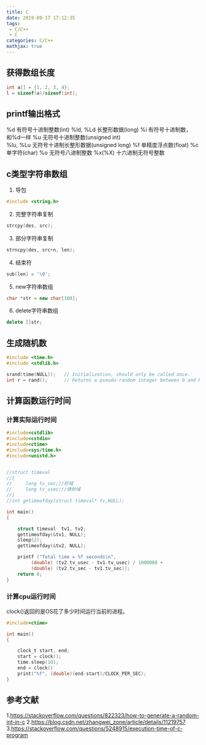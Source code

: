 ```yaml
---
title: C
date: 2019-09-17 17:12:35
tags:
 - C/C++
 - C
categories: C/C++
mathjax: true
---
```


## 获得数组长度
``` c++
int a[] = {1, 2, 3, 4};
l = sizeof(a)/sizeof(int);
```

## printf输出格式
%d  有符号十进制整数(int)
%ld, %Ld    长整形数据(long)
%i  有符号十进制数，和%d一样
%u  无符号十进制整数(unsigned int)  
%lu, %Lu    无符号十进制长整形数据(unsigned long)
%f  单精度浮点数(float)
%c  单字符(char)
%o  无符号八进制整数
%x(%X) 十六进制无符号整数

## c类型字符串数组
1. 导包
``` c++
#include <string.h>
```

2. 完整字符串复制
``` c++
strcpy(des, src);
```

3. 部分字符串复制
``` c++
strncpy(des, src+n, len);
```

4. 结束符
``` c++
sub[len] = '\0';
```
5. new字符串数组
``` c++
char *str = new char[100];
```

6. delete字符串数组
``` c++
delete []str;
```

## 生成随机数
``` c
#include <time.h>
#include <stdlib.h>

srand(time(NULL));   // Initialization, should only be called once.
int r = rand();      // Returns a pseudo-random integer between 0 and RAND_MAX.
```

## 计算函数运行时间
### 计算实际运行时间
``` c
#include<cstdlib>
#include<cstdio>
#include<ctime>
#include<sys/time.h>
#include<unistd.h>


//struct timeval
//{
//     long tv_sec;//秒域
//     long tv_usec;//微秒域
//}
//int getimeofday(struct timeval* tv,NULL);

int main()
{

    struct timeval  tv1, tv2;
    gettimeofday(&tv1, NULL);
    sleep(2);
    gettimeofday(&tv2, NULL);

    printf ("Total time = %f seconds\n",
         (double) (tv2.tv_usec - tv1.tv_usec) / 1000000 +
         (double) (tv2.tv_sec - tv1.tv_sec));
    return 0;
}
```

### 计算cpu运行时间
clock()返回的是OS花了多少时间运行当前的进程。
``` c
#include<ctime>

int main()
{

    clock_t start, end;
    start = clock();
    time.sleep(10);
    end = clock()
    print("%f", (double)(end-start)/CLOCK_PER_SEC);
}
```

## 参考文献
1.https://stackoverflow.com/questions/822323/how-to-generate-a-random-int-in-c
2.https://blog.csdn.net/zhangwei_zone/article/details/11219757
3.https://stackoverflow.com/questions/5248915/execution-time-of-c-program
